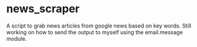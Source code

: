 # news_scraper
A script to grab news articles from google news based on key words. Still working on how to send the output to myself using the email.message module.
